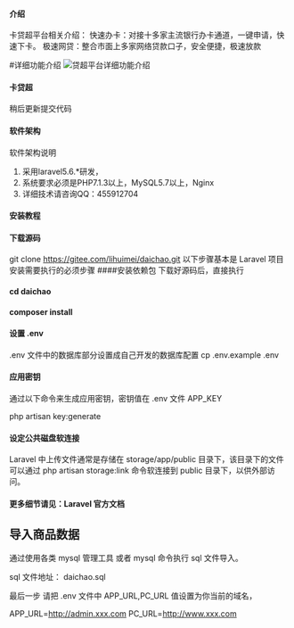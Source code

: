 #### 介绍
卡贷超平台相关介绍：
快速办卡：对接十多家主流银行办卡通道，一键申请，快速下卡。
极速网贷：整合市面上多家网络贷款口子，安全便捷，极速放款

#详细功能介绍
![贷超平台详细功能介绍](https://gitee.com/uploads/images/2019/0408/003642_8f43348e_4928843.png "贷超平台.png")


#### 卡贷超
稍后更新提交代码


#### 软件架构
软件架构说明
1. 采用laravel5.6.*研发，
2. 系统要求必须是PHP7.1.3以上，MySQL5.7以上，Nginx
3. 详细技术请咨询QQ：455912704

#### 安装教程

#### 下载源码
git clone https://gitee.com/lihuimei/daichao.git
以下步骤基本是 Laravel 项目安装需要执行的必须步骤
####安装依赖包
下载好源码后，直接执行
#### cd daichao
#### composer install
#### 设置 .env
.env 文件中的数据库部分设置成自己开发的数据库配置
cp .env.example .env
#### 应用密钥
通过以下命令来生成应用密钥，密钥值在 .env 文件 APP_KEY

php artisan key:generate
#### 设定公共磁盘软连接
Laravel 中上传文件通常是存储在 storage/app/public 目录下，该目录下的文件可以通过 php artisan storage:link 命令软连接到 public 目录下，以供外部访问。

#### 更多细节请见：Laravel 官方文档

## 导入商品数据 ##
通过使用各类 mysql 管理工具 或者 mysql 命令执行 sql 文件导入。

sql 文件地址： daichao.sql

最后一步
请把 .env 文件中 APP_URL,PC_URL 值设置为你当前的域名，

APP_URL=http://admin.xxx.com
PC_URL=http://www.xxx.com

